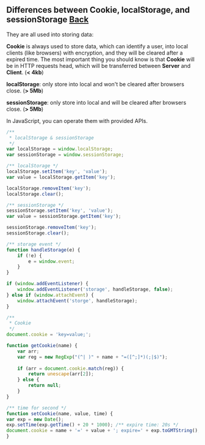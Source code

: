 ## Differences between Cookie, localStorage, and sessionStorage [Back](./qa.md)

They are all used into storing data:

**Cookie** is always used to store data, which can identify a user, into local clients (like browsers) with encryption, and they will be cleared after a expired time. The most important thing you should know is that **Cookie** will be in HTTP requests head, which will be transferred between **Server** and **Client**. (**< 4kb**)

**localStorage**: only store into local and won't be cleared after browsers close. (**> 5Mb**)

**sessionStorage**: only store into local and will be cleared after browsers close. (**> 5Mb**)

In JavaScript, you can operate them with provided APIs.

```js
/**
 * localStorage & sessionStorage
 */
var localStorage = window.localStorage;
var sessionStorage = window.sessionStorage;

/** localStorage */
localStorage.setItem('key', 'value');
var value = localStorage.getItem('key');

localStorage.removeItem('key');
localStorage.clear();

/** sessionStorage */
sessionStorage.setItem('key', 'value');
var value = sessionStorage.getItem('key');

sessionStorage.removeItem('key');
sessionStorage.clear();

/** storage event */
function handleStorage(e) {
    if (!e) {
        e = window.event;
    }
}

if (window.addEventListener) {
    window.addEventListener('storage', handleStorage, false);
} else if (window.attachEvent) {
    window.attachEvent('storge', handleStorage);
}

/**
 * Cookie
 */
document.cookie = 'key=value;';

function getCookie(name) {
    var arr;
    var reg = new RegExp("(^| )" + name + "=([^;]*)(;|$)");
    
    if (arr = document.cookie.match(reg)) {
        return unescape(arr[2]);
    } else {
        return null;
    }
}

/** time for second */
function setCookie(name, value, time) {
var exp = new Date();
exp.setTime(exp.getTime() + 20 * 1000); /** expire time: 20s */
document.cookie = name + '=' + value + '; expire=' + exp.toGMTString();    
}



```